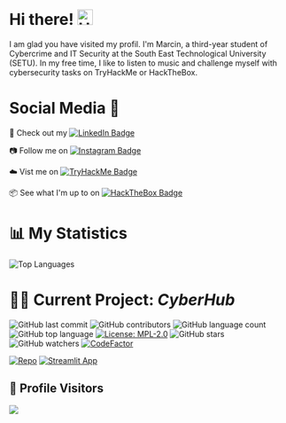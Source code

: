 # Hi there! <img src="https://user-images.githubusercontent.com/1303154/88677602-1635ba80-d120-11ea-84d8-d263ba5fc3c0.gif" width="28px" alt="Hi">

I am glad you have visited my profil. I'm Marcin, a third-year student of Cybercrime and IT Security at the South East Technological University (SETU). In my free time, I like to listen to music and challenge myself with cybersecurity tasks on TryHackMe or HackTheBox.

# Social Media 👥

 :link: Check out my [![LinkedIn Badge](https://img.shields.io/badge/-LinkedIn-blue?style=flat&logo=Linkedin&logoColor=white)](https://www.linkedin.com/in/marcinrusiecki/)

 📷 Follow me on [![Instagram Badge](https://img.shields.io/badge/-Instagram-E4405F?style=flat&logo=instagram&logoColor=white&link=https://www.instagram.com/USERNAME/)](https://www.instagram.com/cyberuseq/)

 ☁️ Vist me on [![TryHackMe Badge](https://img.shields.io/badge/-TryHackMe-1abc9c?style=flat&logo=tryhackme&logoColor=white&link=https://tryhackme.com/p/ruseq)](https://tryhackme.com/p/ruseq)
 
 📦 See what I'm up to on [![HackTheBox Badge](https://img.shields.io/badge/-HackTheBox-282828?style=flat&logo=HackTheBox&logoColor=red)](https://app.hackthebox.com/profile/679476)

# 📊 My Statistics
 ![Top Languages](https://github-readme-stats.vercel.app/api/top-langs/?username=martin-ruseq&layout=compact&bg_color=22272e)
 
# 👷‍♂️ Current Project: _CyberHub_

![GitHub last commit](https://img.shields.io/github/last-commit/martin-ruseq/CyberProject-Y3?style=flat)
![GitHub contributors](https://img.shields.io/github/contributors/martin-ruseq/CyberProject-Y3?style=flat)
![GitHub language count](https://img.shields.io/github/languages/count/martin-ruseq/CyberProject-Y3?style=flat)
![GitHub top language](https://img.shields.io/github/languages/top/martin-ruseq/CyberProject-Y3?style=flat)
[![License: MPL-2.0](https://img.shields.io/badge/License-MPL%202.0-brightgreen.svg)](https://opensource.org/licenses/MPL-2.0)
![GitHub stars](https://img.shields.io/github/stars/martin-ruseq/CyberProject-Y3?style=flat)
![GitHub watchers](https://img.shields.io/github/watchers/martin-ruseq/CyberProject-Y3?style=flat)
[![CodeFactor](https://www.codefactor.io/repository/github/martin-ruseq/cyberproject-y3/badge)](https://www.codefactor.io/repository/github/martin-ruseq/cyberproject-y3)

[![Repo](https://img.shields.io/badge/dynamic/json?color=green&label=Repo&query=name&url=https%3A%2F%2Fapi.github.com%2Frepos%2Fmartin-ruseq%2FCyberProject-Y3)](https://github.com/martin-ruseq/CyberProject-Y3)
[![Streamlit App](https://static.streamlit.io/badges/streamlit_badge_black_white.svg)](https://cyberproject-marcinrusiecki.streamlit.app/)

## 🔎 Profile Visitors
![](https://komarev.com/ghpvc/?username=martin-ruseq&style=flat&label=Viewer)

